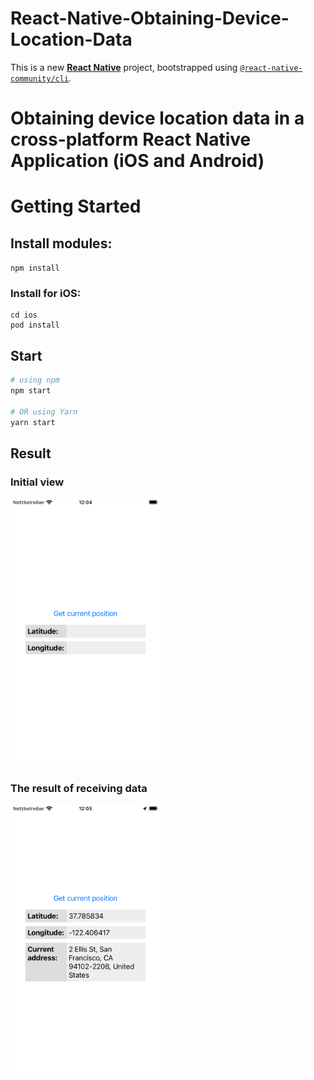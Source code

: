 # React-Native-Obtaining-Device-Location-Data


This is a new [**React Native**](https://reactnative.dev) project, bootstrapped using [`@react-native-community/cli`](https://github.com/react-native-community/cli).

# Obtaining device location data in a cross-platform React Native Application (iOS and Android)

# Getting Started

## Install modules:

```npm install```

### Install for iOS:

```
cd ios
pod install
```

## Start

```bash
# using npm
npm start

# OR using Yarn
yarn start
```
## Result

### Initial view

<img src="https://github.com/zahoruiko/React-Native-Obtaining-Device-Location-Data/blob/main/promoImages/Screen-1.png" width="240" />

### The result of receiving data

<img src="https://github.com/zahoruiko/React-Native-Obtaining-Device-Location-Data/blob/main/promoImages/Screen-2.png" width="240" />
